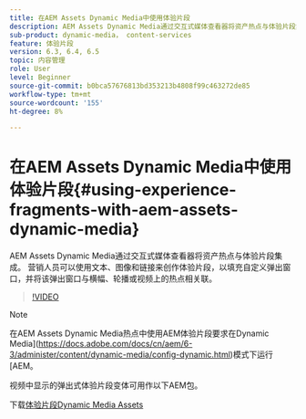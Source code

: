 ```yaml
---
title: 在AEM Assets Dynamic Media中使用体验片段
description: AEM Assets Dynamic Media通过交互式媒体查看器将资产热点与体验片段集成。 营销人员可以使用文本、图像和链接来创作体验片段，以填充自定义弹出窗口，并将该弹出窗口与横幅、轮播或视频上的热点相关联。
sub-product: dynamic-media， content-services
feature: 体验片段
version: 6.3, 6.4, 6.5
topic: 内容管理
role: User
level: Beginner
source-git-commit: b0bca57676813bd353213b4808f99c463272de85
workflow-type: tm+mt
source-wordcount: '155'
ht-degree: 8%

---
```



# 在AEM Assets Dynamic Media中使用体验片段{#using-experience-fragments-with-aem-assets-dynamic-media}

AEM Assets Dynamic Media通过交互式媒体查看器将资产热点与体验片段集成。 营销人员可以使用文本、图像和链接来创作体验片段，以填充自定义弹出窗口，并将该弹出窗口与横幅、轮播或视频上的热点相关联。

>[!VIDEO](https://video.tv.adobe.com/v/22115/?quality=9&learn=on)

>[!NOTE]
>
>在AEM Assets Dynamic Media热点中使用AEM体验片段要求在Dynamic Media](https://docs.adobe.com/docs/cn/aem/6-3/administer/content/dynamic-media/config-dynamic.html)模式下运行[AEM。

视频中显示的弹出式体验片段变体可用作以下AEM包。

下载[体验片段Dynamic Media Assets](assets/experience-fragmentsdynamic-mediaassets-100.zip)
